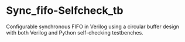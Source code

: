 # Sync_fifo-Selfcheck_tb
Configurable synchronous FIFO in Verilog using a circular buffer design with both Verilog and Python self-checking testbenches.
